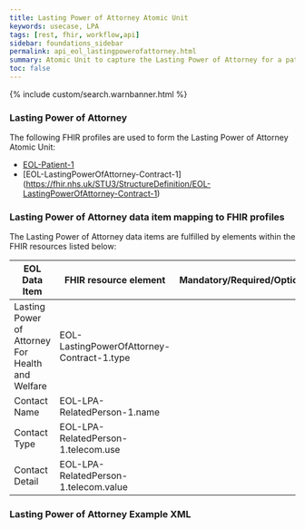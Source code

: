 ```yaml
---
title: Lasting Power of Attorney Atomic Unit
keywords: usecase, LPA
tags: [rest, fhir, workflow,api]
sidebar: foundations_sidebar
permalink: api_eol_lastingpowerofattorney.html
summary: Atomic Unit to capture the Lasting Power of Attorney for a patient.
toc: false
---
```

{% include custom/search.warnbanner.html %}

### Lasting Power of Attorney ###


The following FHIR profiles are used to form the Lasting Power of Attorney Atomic Unit:

- [EOL-Patient-1](https://fhir.nhs.uk/STU3/StructureDefinition/EOL-Patient-1.xml)
- [EOL-LastingPowerOfAttorney-Contract-1] (https://fhir.nhs.uk/STU3/StructureDefinition/EOL-LastingPowerOfAttorney-Contract-1)

### Lasting Power of Attorney data item mapping to FHIR profiles ###

The Lasting Power of Attorney data items are fulfilled by elements within the FHIR resources listed below:

| EOL Data Item                       | FHIR resource element                                                   | Mandatory/Required/Optional |
|-------------------------------------|-------------------------------------------------------------------------|-----------------------------|
| Lasting Power of Attorney For Health and Welfare | EOL-LastingPowerOfAttorney-Contract-1.type				    ||
| Contact Name									| EOL-LPA-RelatedPerson-1.name									||
| Contact Type									| EOL-LPA-RelatedPerson-1.telecom.use							||
| Contact Detail 								| EOL-LPA-RelatedPerson-1.telecom.value							||

### Lasting Power of Attorney Example XML ###

<script src="https://gist.github.com/IOPS-DEV/2bba72ff566322ed463bd6ecf8ed7efe.js"></script>



